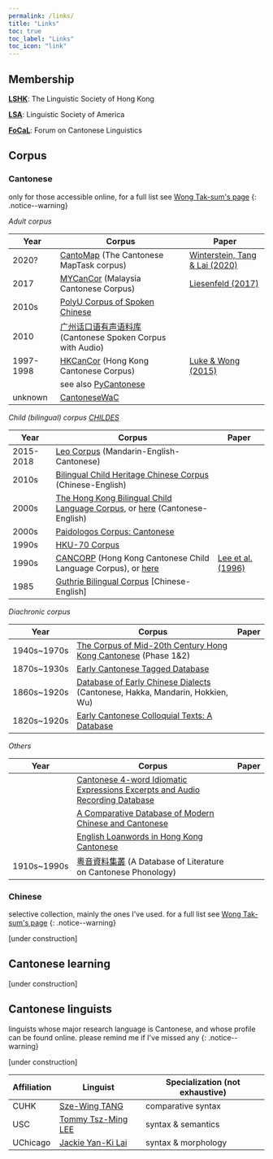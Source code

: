 ```yaml
---
permalink: /links/
title: "Links"
toc: true
toc_label: "Links"
toc_icon: "link"
---
```


## Membership
[**LSHK**](https://www.lshk.org/): The Linguistic Society of Hong Kong

[**LSA**](https://www.linguisticsociety.org/): Linguistic Society of America

[**FoCaL**](https://focalhongkong.wordpress.com/): Forum on Cantonese Linguistics


## Corpus
### Cantonese

only for those accessible online, for a full list see [Wong Tak-sum's page](http://wongtaksum.no-ip.info:81/corpus.htm)
{: .notice--warning}

*Adult corpus*

| Year      | Corpus          | Paper |
| --------- | --------------- | ----- |
| 2020?     | [CantoMap](https://github.com/gwinterstein/CantoMap) (The Cantonese MapTask corpus)        | [Winterstein, Tang & Lai (2020)](https://www.aclweb.org/anthology/2020.lrec-1.355.pdf)
| 2017      | [MYCanCor](https://github.com/liesenf/MYCanCor) (Malaysia Cantonese Corpus)| [Liesenfeld (2017)](http://www.lrec-conf.org/proceedings/lrec2018/pdf/192.pdf) |
| 2010s     | [PolyU Corpus of Spoken Chinese](http://wongtaksum.no-ip.info:81/corpus.htm)         |
| 2010      | [广州话口语有声语料库](https://huayu.jnu.edu.cn/corpus6/index.aspx) (Cantonese Spoken Corpus with Audio)              |
| 1997-1998 | [HKCanCor](http://compling.hss.ntu.edu.sg/hkcancor/) (Hong Kong Cantonese Corpus) | [Luke & Wong (2015)](http://compling.hss.ntu.edu.sg/hkcancor/data/LukeWong_Hong-Kong-Cantonese-Corpus.pdf) |
|           | see also [PyCantonese](https://github.com/jacksonllee/pycantonese)                |
| unknown   | [CantoneseWaC](https://www.sketchengine.eu/cantonesewac-corpus/)                     |


*Child (bilingual) corpus [CHILDES](https://childes.talkbank.org/)*

| Year      | Corpus          | Paper |
| --------- | --------------- | ----- |
| 2015-2018 | [Leo Corpus](https://childes.talkbank.org/access/Biling/Leo.html) (Mandarin-English-Cantonese) |
| 2010s | [Bilingual Child Heritage Chinese Corpus](https://childes.talkbank.org/access/Biling/CHCC.html) (Chinese-English) |
| 2000s     | [The Hong Kong Bilingual Child Language Corpus](http://www.cuhk.edu.hk/lin/home/bilingual.htm), or [here](https://childes.talkbank.org/access/Biling/YipMatthews.html) (Cantonese-English) |
| 2000s     | [Paidologos Corpus: Cantonese](https://phonbank.talkbank.org/access/Chinese/Cantonese/PaidoCantonese.html) |
| 1990s     | [HKU-70 Corpus](https://childes.talkbank.org/access/Chinese/Cantonese/HKU.html) |
| 1990s     | [CANCORP](http://www.arts.cuhk.edu.hk/~lal/corpora.html#CANCORP) (Hong Kong Cantonese Child Language Corpus), or [here](https://childes.talkbank.org/access/Chinese/Cantonese/LeeWongLeung.html) | [Lee et al. (1996)](http://www.cuhk.edu.hk/lin/langacq/lee_etal1996.pdf) |
| 1985      | [Guthrie Bilingual Corpus](https://childes.talkbank.org/access/Biling/Guthrie.html) [Chinese-English] |


*Diachronic corpus*

| Year        | Corpus          | Paper |
| ----------- | --------------- | ----- |
| 1940s~1970s | [The Corpus of Mid-20th Century Hong Kong Cantonese](https://hkcc.eduhk.hk/) (Phase 1&2) |
| 1870s~1930s | [Early Cantonese Tagged Database](http://database.shss.ust.hk/Cantag/) |
| 1860s~1920s | [Database of Early Chinese Dialects](http://database.shss.ust.hk/5dialects/) (Cantonese, Hakka, Mandarin, Hokkien, Wu) |
| 1820s~1920s | [Early Cantonese Colloquial Texts: A Database](http://143.89.108.109/Candbase/) |


*Others*

| Year        | Corpus          | Paper |
| ----------- | --------------- | ----- |
|             | [Cantonese 4-word Idiomatic Expressions Excerpts and Audio Recording Database](http://www.livac.org/yueqie/) |
|             | [A Comparative Database of Modern Chinese and Cantonese](http://apps.itsc.cuhk.edu.hk/hanyu/Page/Cover.aspx) |
|             | [English Loanwords in Hong Kong Cantonese](https://chaaklau.github.io/elw/) |
| 1910s~1990s | [粵音資料集叢](https://jyut.net/) (A Database of Literature on Cantonese Phonology) |


### Chinese

selective collection, mainly the ones I've used. for a full list see [Wong Tak-sum's page](http://wongtaksum.no-ip.info:81/corpus.htm)
{: .notice--warning}

[under construction]

## Cantonese learning
[under construction]

## Cantonese linguists

linguists whose major research language is Cantonese, and whose profile can be found online. please remind me if I've missed any
{: .notice--warning}

[under construction]

| Affiliation   | Linguist        | Specialization (not exhaustive) |
| ------------- | --------------- | ------------------------------- |
| CUHK          | [Sze-Wing TANG](http://www.swtang.net/) | comparative syntax |
| USC           | [Tommy Tsz-Ming LEE](https://tszminglee.github.io/) | syntax & semantics |
| UChicago      | [Jackie Yan-Ki Lai](https://linguistics.uchicago.edu/yan-ki-jackie-lai) | syntax & morphology |


